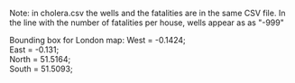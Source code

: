 Note: in cholera.csv the wells and the fatalities are in the same CSV file.
In the line with the number of fatalities per house, wells appear as as "-999"

Bounding box for London map:
West = -0.1424;  
East = -0.131;        
North = 51.5164;    
South = 51.5093;   
